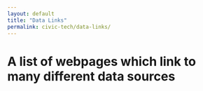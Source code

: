 ```yaml
---
layout: default
title: "Data Links"
permalink: civic-tech/data-links/
---
```

# A list of webpages which link to many different data sources


